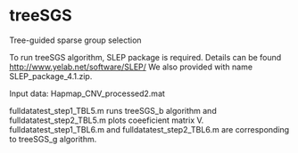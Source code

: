 # treeSGS
Tree-guided sparse group selection

To run treeSGS algorithm, SLEP package is required. Details can be found http://www.yelab.net/software/SLEP/
We also provided with name SLEP_package_4.1.zip. 

Input data: Hapmap_CNV_processed2.mat

fulldatatest_step1_TBL5.m runs treeSGS_b algorithm and fulldatatest_step2_TBL5.m plots coeeficient matrix V.
fulldatatest_step1_TBL6.m and fulldatatest_step2_TBL6.m are corresponding to treeSGS_g algorithm.

